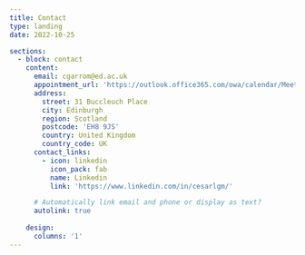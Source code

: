 ```yaml
---
title: Contact
type: landing
date: 2022-10-25

sections:
  - block: contact
    content:
      email: cgarrom@ed.ac.uk
      appointment_url: 'https://outlook.office365.com/owa/calendar/Meetingslots@uoe.onmicrosoft.com/bookings/s/3KyNCUZjfEqzUAkxt2X8IQ2'
      address:
        street: 31 Buccleuch Place
        city: Edinburgh
        region: Scotland
        postcode: 'EH8 9JS'
        country: United Kingdom
        country_code: UK
      contact_links:
        - icon: linkedin
          icon_pack: fab
          name: Linkedin
          link: 'https://www.linkedin.com/in/cesarlgm/'

      # Automatically link email and phone or display as text?
      autolink: true
        
    design:
      columns: '1'
---
```

